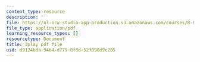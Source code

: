 ```yaml
---
content_type: resource
description: ''
file: https://ol-ocw-studio-app-production.s3.amazonaws.com/courses/8-01sc-classical-mechanics-fall-2016/d9124bda94b4d7790f8d52f098d9c285_ofgusnhQ07Q.pdf
file_type: application/pdf
learning_resource_types: []
resourcetype: Document
title: 3play pdf file
uid: d9124bda-94b4-d779-0f8d-52f098d9c285
---
```

